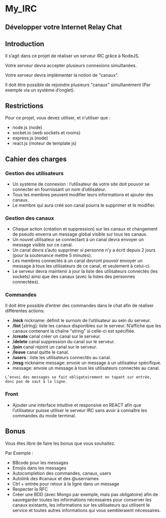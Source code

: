 # My_IRC

## Développer votre Internet Relay Chat

## Introduction

Il s’agit dans ce projet de réaliser un serveur IRC grâce à NodeJS.

Votre serveur devra accepter plusieurs connexions simultanées.

Votre serveur devra implémenter la notion de "canaux".

Il doit être possible de rejoindre plusieurs "canaux" simultanément (Par exemple via un système d’onglet).

## Restrictions

Pour ce projet, vous devez utiliser, et n’utiliser que :

- node.js (node)
- socket.io (web sockets et rooms)
- express.js (node)
- react.js (moteur de template js)

## Cahier des charges

### Gestion des utilisateurs

- Un système de connexion : l’utilisateur de votre site doit pouvoir se connecter en fournissant un nom d’utilisateur.
- Tous les membres peuvent modifier leurs informations et ajouter des canaux.
- Le membre qui aura créé son canal pourra le supprimer et le modifier.

### Gestion des canaux

- Chaque action (création et suppression) sur les canaux et changement de pseudo enverra un message global visible sur tous les canaux.
- Un nouvel utilisateur se connectant à un canal devra envoyer un message visible sur ce canal.
- Un canal devra s’auto supprimer si personne n’y a écrit depuis 2 jours (pour la soutenance mettre 5 minutes).
- Les membres connectés à un canal devront pouvoir envoyer un message à tous les utilisateurs de ce canal, et seulement à celui-ci.
- Le serveur devra maintenir à jour la liste des utilisateurs connectés (les sockets) ainsi que des canaux (avec la listes des personnes connectées).

### Commandes

Il doit être possible d’entrer des commandes dans le chat afin de réaliser différentes actions:

- **/nick** nickname: définit le surnom de l’utilisateur au sein du serveur.
- **/list** [string]: liste les canaux disponibles sur le serveur. N’affiche que les canaux contenant la chaîne "string" si celle-ci est spécifiée.
- **/create** canal créer un canal sur le serveur.
- **/delete** canal suppression du canal sur le serveur.
- **/join** canal rejoint un canal sur le serveur.
- **/leave** canal quitte le canal.
- **/users** : liste les utilisateurs connectés au canal.
- **/msg** nickname message: envoie un message à un utilisateur spécifique.
- message: envoie un message à tous les utilisateurs connectés au canal.

```
L’envoi des messages se fait obligatoirement en tapant sur entrée, donc pas de saut à la ligne.
```

### Front

- Ajouter une interface intuitive et responsive en REACT afin que l’utilisateur puisse utiliser le serveur IRC sans avoir à connaître les commandes du mode terminal.

## Bonus

Vous êtes libre de faire les bonus que vous souhaitez.

Par Exemple :

- BBcode pour les messages
- Emojis dans les messages
- Autocompletion des commandes, canaux, users
- Autolink des #canaux et des @usernames
- Ctrl + entrée pour retour à la ligne dans un message
- Respecter la RFC
- Créer une BDD (avec Mongo par exemple, mais pas obligatoire) afin de sauvegarder toutes les informations nécessaires pour conserver les canaux existants, les informations sur les utilisateurs qui utilisent le service et toutes autres informations qui vous sembleraient nécessaires.
